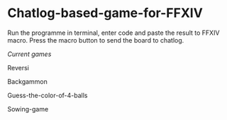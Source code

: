 # Chatlog-based-game-for-FFXIV

Run the programme in terminal, enter code and paste the result to FFXIV macro. Press the macro button to send the board to chatlog.

*Current games*

Reversi

Backgammon

Guess-the-color-of-4-balls

Sowing-game
